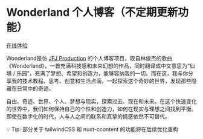 
# Wonderland 个人博客（不定期更新功能）
[在线体验](https://drifter-twilight.github.io/wonderland/)

Wonderland是仿 [JFJ Production](https://www.jfjproductions.com/#) 的个人博客项目，取自林俊杰的歌曲《Wonderland》，一首充满科技感和未来幻想的作品，同时翻译成中文意思为“仙境 / 乐园”，充满了梦想、希望和创造力，能够容纳我的一切。而在这，我与你分享我的技术教程、思考、创意和生活点滴，一起探索这个奇妙的世界，发现那些隐藏在日常中的奇迹。

自由、奇迹、世界、个人、梦想与现实，探索过去、现在和未来。在这个快速变化的世界中，我们如何保持自己的个性和创造力，如何在现实与理想之间找到平衡。即使在数字化的时代，人与人之间的联系和真挚的情感依然不可替代。

💡 Tip: 部分关于 tailwindCSS 和 nuxt-ccontent 的功能将在后续优化重构


